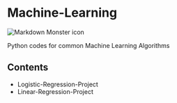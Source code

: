 # Machine-Learning

<img src="https://res.cloudinary.com/springboard-images/image/upload/q_auto,f_auto,fl_lossy/wordpress/2019/02/sb-blog-ai.png"
     alt="Markdown Monster icon"
     style="float: center; margin-right: 10px;" />

Python codes for common Machine Learning Algorithms

## Contents

* Logistic-Regression-Project
* Linear-Regression-Project